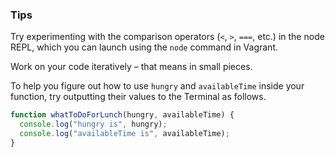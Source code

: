 ### Tips

Try experimenting with the comparison operators (`<`, `>`, `===`, etc.) in the node REPL, which you can launch using the `node` command in Vagrant.

Work on your code iteratively – that means in small pieces. 

To help you figure out how to use `hungry` and `availableTime` inside your function, try outputting their values to the Terminal as follows. 
```javascript 
function whatToDoForLunch(hungry, availableTime) {
  console.log("hungry is", hungry);
  console.log("availableTime is", availableTime);
} 
```